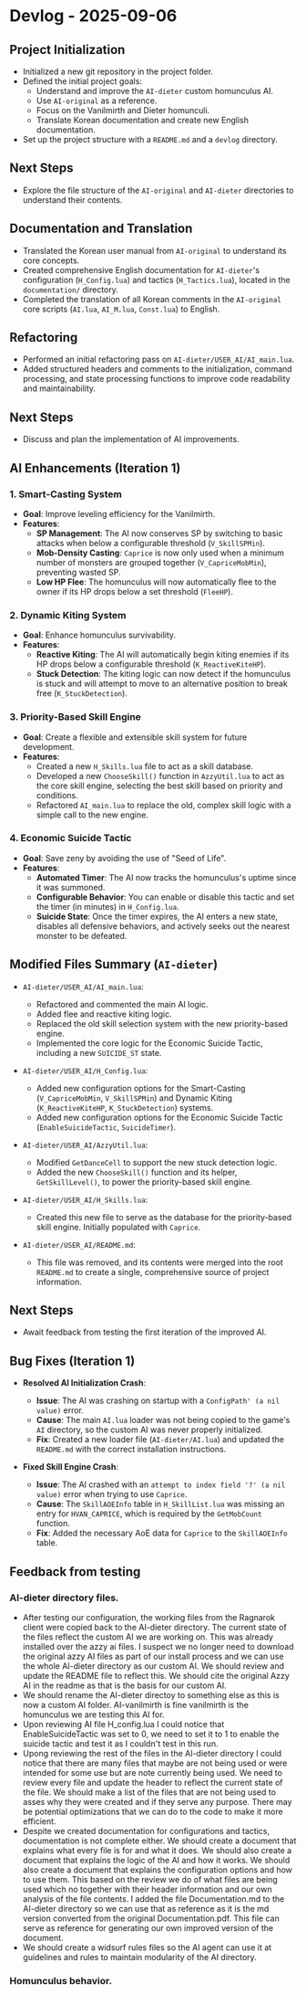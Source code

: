 # Devlog - 2025-09-06

## Project Initialization

-   Initialized a new git repository in the project folder.
-   Defined the initial project goals:
    -   Understand and improve the `AI-dieter` custom homunculus AI.
    -   Use `AI-original` as a reference.
    -   Focus on the Vanilmirth and Dieter homunculi.
    -   Translate Korean documentation and create new English documentation.
-   Set up the project structure with a `README.md` and a `devlog` directory.

## Next Steps

-   Explore the file structure of the `AI-original` and `AI-dieter` directories to understand their contents.

## Documentation and Translation

-   Translated the Korean user manual from `AI-original` to understand its core concepts.
-   Created comprehensive English documentation for `AI-dieter`'s configuration (`H_Config.lua`) and tactics (`H_Tactics.lua`), located in the `documentation/` directory.
-   Completed the translation of all Korean comments in the `AI-original` core scripts (`AI.lua`, `AI_M.lua`, `Const.lua`) to English.

## Refactoring

-   Performed an initial refactoring pass on `AI-dieter/USER_AI/AI_main.lua`.
-   Added structured headers and comments to the initialization, command processing, and state processing functions to improve code readability and maintainability.

## Next Steps

-   Discuss and plan the implementation of AI improvements.

## AI Enhancements (Iteration 1)

### 1. Smart-Casting System
-   **Goal**: Improve leveling efficiency for the Vanilmirth.
-   **Features**:
    -   **SP Management**: The AI now conserves SP by switching to basic attacks when below a configurable threshold (`V_SkillSPMin`).
    -   **Mob-Density Casting**: `Caprice` is now only used when a minimum number of monsters are grouped together (`V_CapriceMobMin`), preventing wasted SP.
    -   **Low HP Flee**: The homunculus will now automatically flee to the owner if its HP drops below a set threshold (`FleeHP`).

### 2. Dynamic Kiting System
-   **Goal**: Enhance homunculus survivability.
-   **Features**:
    -   **Reactive Kiting**: The AI will automatically begin kiting enemies if its HP drops below a configurable threshold (`K_ReactiveKiteHP`).
    -   **Stuck Detection**: The kiting logic can now detect if the homunculus is stuck and will attempt to move to an alternative position to break free (`K_StuckDetection`).

### 3. Priority-Based Skill Engine
-   **Goal**: Create a flexible and extensible skill system for future development.
-   **Features**:
    -   Created a new `H_Skills.lua` file to act as a skill database.
    -   Developed a new `ChooseSkill()` function in `AzzyUtil.lua` to act as the core skill engine, selecting the best skill based on priority and conditions.
    -   Refactored `AI_main.lua` to replace the old, complex skill logic with a simple call to the new engine.

### 4. Economic Suicide Tactic
-   **Goal**: Save zeny by avoiding the use of "Seed of Life".
-   **Features**:
    -   **Automated Timer**: The AI now tracks the homunculus's uptime since it was summoned.
    -   **Configurable Behavior**: You can enable or disable this tactic and set the timer (in minutes) in `H_Config.lua`.
    -   **Suicide State**: Once the timer expires, the AI enters a new state, disables all defensive behaviors, and actively seeks out the nearest monster to be defeated.

## Modified Files Summary (`AI-dieter`)

-   `AI-dieter/USER_AI/AI_main.lua`: 
    -   Refactored and commented the main AI logic.
    -   Added flee and reactive kiting logic.
    -   Replaced the old skill selection system with the new priority-based engine.
    -   Implemented the core logic for the Economic Suicide Tactic, including a new `SUICIDE_ST` state.

-   `AI-dieter/USER_AI/H_Config.lua`:
    -   Added new configuration options for the Smart-Casting (`V_CapriceMobMin`, `V_SkillSPMin`) and Dynamic Kiting (`K_ReactiveKiteHP`, `K_StuckDetection`) systems.
    -   Added new configuration options for the Economic Suicide Tactic (`EnableSuicideTactic`, `SuicideTimer`).

-   `AI-dieter/USER_AI/AzzyUtil.lua`:
    -   Modified `GetDanceCell` to support the new stuck detection logic.
    -   Added the new `ChooseSkill()` function and its helper, `GetSkillLevel()`, to power the priority-based skill engine.

-   `AI-dieter/USER_AI/H_Skills.lua`:
    -   Created this new file to serve as the database for the priority-based skill engine. Initially populated with `Caprice`.

-   `AI-dieter/USER_AI/README.md`:
    -   This file was removed, and its contents were merged into the root `README.md` to create a single, comprehensive source of project information.

## Next Steps

-   Await feedback from testing the first iteration of the improved AI.

## Bug Fixes (Iteration 1)

-   **Resolved AI Initialization Crash**:
    -   **Issue**: The AI was crashing on startup with a `ConfigPath' (a nil value)` error.
    -   **Cause**: The main `AI.lua` loader was not being copied to the game's `AI` directory, so the custom AI was never properly initialized.
    -   **Fix**: Created a new loader file (`AI-dieter/AI.lua`) and updated the `README.md` with the correct installation instructions.

-   **Fixed Skill Engine Crash**:
    -   **Issue**: The AI crashed with an `attempt to index field '?' (a nil value)` error when trying to use `Caprice`.
    -   **Cause**: The `SkillAOEInfo` table in `H_SkillList.lua` was missing an entry for `HVAN_CAPRICE`, which is required by the `GetMobCount` function.
    -   **Fix**: Added the necessary AoE data for `Caprice` to the `SkillAOEInfo` table.

## Feedback from testing

### AI-dieter directory files.

-   After testing our configuration, the working files from the Ragnarok client were copied back to the AI-dieter directory. The current state of the files reflect the custom AI we are working on. This was already installed over the azzy ai files. I suspect we no longer need to download the original azzy AI files as part of our install process and we can use the whole AI-dieter directory as our custom AI. We should review and update the README file to reflect this. We should cite the original Azzy AI in the readme as that is the basis for our custom AI.
-   We should rename the AI-dieter directoy to something else as this is now a custom AI folder. AI-vanilmirth is fine vanilmirth is the homunculus we are testing this AI for.
-   Upon reviewing AI file H_config.lua I could notice that EnableSuicideTactic was set to 0, we need to set it to 1 to enable the suicide tactic and test it as I couldn't test in this run.
-   Upong reviewing the rest of the files in the AI-dieter directory I could notice that there are many files that maybe are not being used or were intended for some use but are note currently being used. We need to review every file and update the header to reflect the current state of the file. We should make a list of the files that are not being used to asses why they were created and if they serve any purpose. There may be potential optimizations that we can do to the code to make it more efficient.
-   Despite we created documentation for configurations and tactics, documentation is not complete either. We should create a document that explains what every file is for and what it does. We should also create a document that explains the logic of the AI and how it works. We should also create a document that explains the configuration options and how to use them. This based on the review we do of what files are being used which no together with their header information and our own analysis of the file contents. I added the file Documentation.md to the AI-dieter directory so we can use that as reference as it is the md version converted from the original Documentation.pdf. This file can serve as reference for generating our own improved version of the document.
-   We should create a widsurf rules files so the AI agent can use it at guidelines and rules to maintain modularity of the AI directory.

### Homunculus behavior.